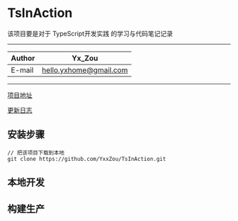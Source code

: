 TsInAction
===========================
该项目要是对于 TypeScript开发实践 的学习与代码笔记记录

****
	
|Author| Yx_Zou |
|---|---
|E-mail|hello.yxhome@gmail.com

****
[项目地址](https://github.com/YxxZou/TsInAction)

[更新日志](https://github.com/YxxZou/TsInAction/commits/master)

## 安装步骤 ##

	// 把该项目下载到本地
	git clone https://github.com/YxxZou/TsInAction.git  

## 本地开发 ##


## 构建生产 ##


